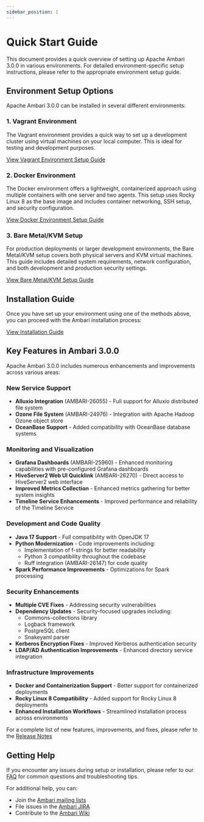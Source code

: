 ```yaml
---
sidebar_position: 1
---
```


# Quick Start Guide

This document provides a quick overview of setting up Apache Ambari 3.0.0 in various environments. For detailed environment-specific setup instructions, please refer to the appropriate environment setup guide.

## Environment Setup Options

Apache Ambari 3.0.0 can be installed in several different environments:

### 1. Vagrant Environment

The Vagrant environment provides a quick way to set up a development cluster using virtual machines on your local computer. This is ideal for testing and development purposes.

[View Vagrant Environment Setup Guide](environment-setup/vagrant-environment-setup.md)

### 2. Docker Environment

The Docker environment offers a lightweight, containerized approach using multiple containers with one server and two agents. This setup uses Rocky Linux 8 as the base image and includes container networking, SSH setup, and security configuration.

[View Docker Environment Setup Guide](environment-setup/docker-environment-setup.md)

### 3. Bare Metal/KVM Setup

For production deployments or larger development environments, the Bare Metal/KVM setup covers both physical servers and KVM virtual machines. This guide includes detailed system requirements, network configuration, and both development and production security settings.

[View Bare Metal/KVM Setup Guide](environment-setup/bare-metal-kvm-setup.md)

## Installation Guide

Once you have set up your environment using one of the methods above, you can proceed with the Ambari installation process:

[View Installation Guide](installation-guide.md)

## Key Features in Ambari 3.0.0

Apache Ambari 3.0.0 includes numerous enhancements and improvements across various areas:

### New Service Support

- **Alluxio Integration** (AMBARI-26055) - Full support for Alluxio distributed file system
- **Ozone File System** (AMBARI-24976) - Integration with Apache Hadoop Ozone object store
- **OceanBase Support** - Added compatibility with OceanBase database systems

### Monitoring and Visualization

- **Grafana Dashboards** (AMBARI-25960) - Enhanced monitoring capabilities with pre-configured Grafana dashboards
- **HiveServer2 Web UI Quicklink** (AMBARI-26270) - Direct access to HiveServer2 web interface
- **Improved Metrics Collection** - Enhanced metrics gathering for better system insights
- **Timeline Service Enhancements** - Improved performance and reliability of the Timeline Service

### Development and Code Quality

- **Java 17 Support** - Full compatibility with OpenJDK 17
- **Python Modernization** - Code improvements including:
  - Implementation of f-strings for better readability
  - Python 3 compatibility throughout the codebase
  - Ruff integration (AMBARI-26147) for code quality
- **Spark Performance Improvements** - Optimizations for Spark processing

### Security Enhancements

- **Multiple CVE Fixes** - Addressing security vulnerabilities
- **Dependency Updates** - Security-focused upgrades including:
  - Commons-collections library
  - Logback framework
  - PostgreSQL client
  - Snakeyaml parser
- **Kerberos Encryption Fixes** - Improved Kerberos authentication security
- **LDAP/AD Authentication Improvements** - Enhanced directory service integration

### Infrastructure Improvements

- **Docker and Containerization Support** - Better support for containerized deployments
- **Rocky Linux 8 Compatibility** - Added support for Rocky Linux 8 deployments
- **Enhanced Installation Workflows** - Streamlined installation process across environments

For a complete list of new features, improvements, and fixes, please refer to the [Release Notes](release-notes.md)

## Getting Help

If you encounter any issues during setup or installation, please refer to our [FAQ](faq.md) for common questions and troubleshooting tips.

For additional help, you can:

- Join the [Ambari mailing lists](https://ambari.apache.org/mail-lists.html)
- File issues in the [Ambari JIRA](https://issues.apache.org/jira/projects/AMBARI)
- Contribute to the [Ambari Wiki](https://cwiki.apache.org/confluence/display/AMBARI/Ambari)

